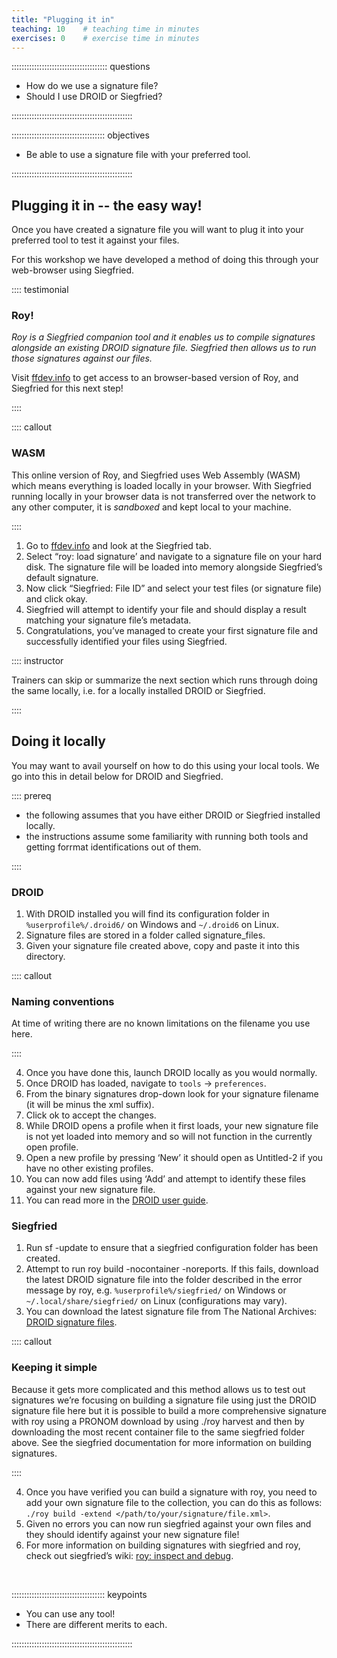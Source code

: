 ```yaml
---
title: "Plugging it in"
teaching: 10    # teaching time in minutes
exercises: 0    # exercise time in minutes
---
```


:::::::::::::::::::::::::::::::::::::: questions

- How do we use a signature file?
- Should I use DROID or Siegfried?

::::::::::::::::::::::::::::::::::::::::::::::::

::::::::::::::::::::::::::::::::::::: objectives

- Be able to use a signature file with your preferred tool.

::::::::::::::::::::::::::::::::::::::::::::::::

## Plugging it in -- the easy way!

Once you have created a signature file you will want to plug it into your
preferred tool to test it against your files.

For this workshop we have developed a method of doing this through your
web-browser using Siegfried.

:::: testimonial

### Roy!

_Roy is a Siegfried companion tool and it enables us to compile signatures
alongside an existing DROID signature file. Siegfried then allows us to
run those signatures against our files._

Visit [ffdev.info](https://ffdev.info) to get access to an browser-based
version of Roy, and Siegfried for this next step!

::::

:::: callout

### WASM

This online version of Roy, and Siegfried uses Web Assembly (WASM) which means
everything is loaded locally in your browser. With Siegfried running
locally in your browser data is not transferred over the network to any
other computer, it is _sandboxed_ and kept local to your machine.

::::

1. Go to [ffdev.info](https://ffdev.info) and look at the Siegfried tab.
2. Select “roy: load signature’ and navigate to a signature file on your
hard disk. The signature file will be loaded into memory alongside
Siegfried’s default signature.
3. Now click “Siegfried: File ID” and select your test files
(or signature file) and click okay.
4. Siegfried will attempt to identify your file and should display a
result matching your signature file’s metadata.
5. Congratulations, you’ve managed to create your first signature file
and successfully identified your files using Siegfried.

:::: instructor

Trainers can skip or summarize the next section which runs through doing the
same locally, i.e. for a locally installed DROID or Siegfried.

::::

## Doing it locally

You may want to avail yourself on how to do this using your local tools.
We go into this in detail below for DROID and Siegfried.

:::: prereq

* the following assumes that you have either DROID or Siegfried
installed locally.
* the instructions assume some familiarity with running both tools and
getting forrmat identifications out of them.

::::

### DROID

1. With DROID installed you will find its configuration folder
in `%userprofile%/.droid6/`  on Windows and `~/.droid6` on Linux.
2. Signature files are stored in a folder called signature_files.
3. Given your signature file created above, copy and paste it into
this directory.

:::: callout

### Naming conventions

At time of writing there are no known limitations on the filename you use here.

::::

4. Once you have done this, launch DROID locally as you would normally.
5. Once DROID has loaded, navigate to `tools` -> `preferences`.
6. From the binary signatures drop-down look for your signature filename
(it will be minus the xml suffix).
7. Click ok to accept the changes.
8. While DROID opens a profile when it first loads, your new signature file
is not yet loaded into memory and so will not function in the currently
open profile.
8. Open a new profile by pressing ‘New’ it should open as Untitled-2 if you
have no other existing profiles.
10. You can now add files using ‘Add’ and attempt to identify these files
against your new signature file.
11. You can read more in the [DROID user guide][droid-1].

[droid-1]: https://cdn.nationalarchives.gov.uk/documents/information-management/droid-user-guide.pdf

### Siegfried

1. Run sf -update to ensure that a siegfried configuration folder has
been created.
2. Attempt to run roy build -nocontainer -noreports. If this fails,
download the latest DROID signature file into the folder described in the
error message by roy, e.g. `%userprofile%/siegfried/` on
Windows or `~/.local/share/siegfried/` on Linux (configurations may vary).
3. You can download the latest signature file from The National Archives:
[DROID signature files][droid-2].

[droid-2]: https://www.nationalarchives.gov.uk/aboutapps/pronom/droid-signature-files.htm

:::: callout

### Keeping it simple

Because it gets more complicated and this method allows us to test out
signatures we’re focusing on building a signature file using just the DROID
signature file here but it is possible to build a more comprehensive signature
with roy using a PRONOM download by using ./roy harvest and then by
downloading the most recent container file to the same siegfried folder
above. See the siegfried documentation for more information on
building signatures.

::::

4. Once you have verified you can build a signature with roy, you need
to add your own signature file to the collection, you can do this
as follows: `./roy build -extend </path/to/your/signature/file.xml>`.
5. Given no errors you can now run siegfried against your own files and
they should identify against your new signature file!
6. For more information on building signatures with siegfried and roy,
check out siegfried’s wiki: [roy: inspect and debug][roy-1].

[roy-1]: https://github.com/richardlehane/siegfried/wiki/Inspect-and-Debug

<!-- NB. Keypoints should appear at the end of the markdown file. Aesthetically
     it looks like it's better with an additional newline so adding that
     here and using this comment as a separator to make it easy to read
     content.
-->

<br>

::::::::::::::::::::::::::::::::::::: keypoints

- You can use any tool!
- There are different merits to each.

::::::::::::::::::::::::::::::::::::::::::::::::
